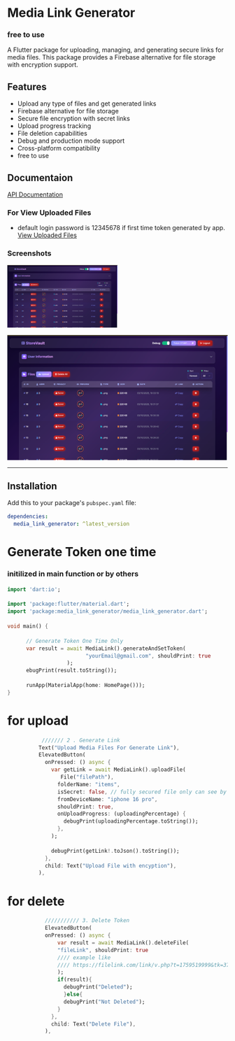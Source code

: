 # Media Link Generator
### free to use 

A Flutter package for uploading, managing, and generating secure links for media files. This package provides a Firebase alternative for file storage with encryption support.

## Features

- Upload any type of files and get generated links
- Firebase alternative for file storage
- Secure file encryption with secret links
- Upload progress tracking
- File deletion capabilities
- Debug and production mode support
- Cross-platform compatibility
- free to use


## Documentaion
<a href="https://thelocalrent.com/link/apidocuments.php" target="_blank">API Documentation</a>



### For View Uploaded Files
- default login password is 12345678 if first time token generated by app.
<a href="https://thelocalrent.com/link/users/auth.html" target="_blank">View Uploaded Files</a>



### Screenshots
 <img src="https://github.com/HassanAmeer/media_link_generator/blob/main/screenshots/demo.png" style="width:50%">

 [![Media getter Demo](https://github.com/HassanAmeer/media_link_generator/blob/main/screenshots/demo.png)](https://github.com/HassanAmeer/media_link_generator/)
 <hr>



## Installation
Add this to your package's `pubspec.yaml` file:

```yaml
dependencies:
  media_link_generator: ^latest_version
```




# Generate Token one time  
### initilized in main function or by others
```dart
import 'dart:io';

import 'package:flutter/material.dart';
import 'package:media_link_generator/media_link_generator.dart';

void main() {

      // Generate Token One Time Only
      var result = await MediaLink().generateAndSetToken(
                         "yourEmail@gmail.com", shouldPrint: true
                   );
      ebugPrint(result.toString());

      runApp(MaterialApp(home: HomePage()));
}
```

# for upload 
```dart
           /////// 2 . Generate Link
          Text("Upload Media Files For Generate Link"),
          ElevatedButton(
            onPressed: () async {
              var getLink = await MediaLink().uploadFile(
                 File("filePath"),
                folderName: "items",
                isSecret: false, // fully secured file only can see by generated link and file can not be opend without this generate link
                fromDeviceName: "iphone 16 pro",
                shouldPrint: true,
                onUploadProgress: (uploadingPercentage) {
                  debugPrint(uploadingPercentage.toString());
                },
              );

              debugPrint(getLink!.toJson().toString());
            },
            child: Text("Upload File with encyption"),
          ),

```


# for delete 
```dart
            /////////// 3. Delete Token 
            ElevatedButton(
            onPressed: () async {
                var result = await MediaLink().deleteFile(
                "fileLink", shouldPrint: true
                //// example like 
                //// https://filelink.com/link/v.php?t=1759519999&tk=37160f2e00721d906831565829ae1de7
                );
                if(result){
                  debugPrint("Deleted");
                  }else{
                  debugPrint("Not Deleted");
                }
              },
              child: Text("Delete File"),
            ),
```

